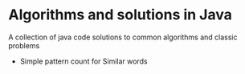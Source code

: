 # Algorithms and solutions in Java
A collection of java code solutions to common algorithms and classic problems
- Simple pattern count for Similar words